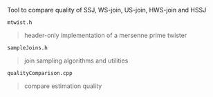 Tool to compare quality of SSJ, WS-join, US-join, HWS-join and HSSJ

`mtwist.h`
> header-only implementation of a mersenne prime twister

`sampleJoins.h`
> join sampling algorithms and utilities

`qualityComparison.cpp`
> compare estimation quality 
